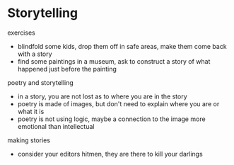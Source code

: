 # Storytelling

exercises

*   blindfold some kids, drop them off in safe areas, make them come back with a story
*   find some paintings in a museum, ask to construct a story of what happened just before the painting

poetry and storytelling

*   in a story, you are not lost as to where you are in the story
*   poetry is made of images, but don't need to explain where you are or what it is
*   poetry is not using logic, maybe a connection to the image more emotional than intellectual

making stories

*   consider your editors hitmen, they are there to kill your darlings